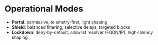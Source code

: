 # Operational Modes
- **Portal**: permissive, telemetry-first, light shaping
- **Shield**: balanced filtering, selective delays, targeted blocks
- **Lockdown**: deny-by-default, allowlist resolver (FQDN/IP), high-latency shaping